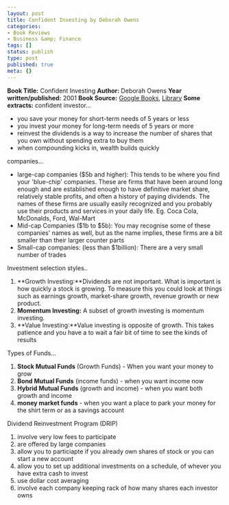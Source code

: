 ```yaml
---
layout: post
title: Confident Investing by Deborah Owens
categories:
- Book Reviews
- Business &amp; Finance
tags: []
status: publish
type: post
published: true
meta: {}
---
```

**Book Title:** Confident Investing **Author:** Deborah Owens **Year written/published:** 2001 **Book Source:** [Google Books](http://books.google.com/books?id=X4oOAAAACAAJ&dq=confident+investing), [Library](http://vistaweb.nlb.gov.sg/cgi-bin/cw_cgi?fullRecord+29077+3002+10775091+1+2) **Some extracts:** confident investor...
- you save your money for short-term needs of 5 years or less
- you invest your money for long-term needs of 5 years or more
- reinvest the dividends is a way to increase the number of shares that you own without spending extra to buy them
- when compounding kicks in, wealth builds quickly

companies...
- large-cap companies ($5b and higher): This tends to be where you find your 'blue-chip' companies. These are firms that have been around long enough and are established enough to have definitive market share, relatively stable profits, and often a history of paying dividends. The names of these firms are usually easily recognized and you probably use their products and services in your daily life. Eg. Coca Cola, McDonalds, Ford, Wal-Mart
- Mid-cap Companies ($1b to $5b): You may recognise some of these companies' names as well, but as the name implies, these firms are a bit smaller than their larger counter parts
- Small-cap companies: (less than $1billion): There are a very small number of trades

Investment selection styles..
1. **Growth Investing:**Dividends are not important. What is important is how quickly a stock is growing. To measure this you could look at things such as earnings growth, market-share growth, revenue growth or new product.
2. **Momentum Investing:** A subset of growth investing is momentum investing.
3. **Value Investing:**Value investing is opposite of growth. This takes patience and you have a to wait a fair bit of time to see the kinds of results

Types of Funds...
1. **Stock Mutual Funds** (Growth Funds) - When you want your money to grow
2. **Bond Mutual Funds** (income funds) - when you want income now
3. **Hybrid Mutual Funds** (growth and income) - when you want both growth and income
4. **money market funds** - when you want a place to park your money for the shirt term or as a savings account

Dividend Reinvestment Program (DRIP)
1. involve very low fees to participate
2. are offered by large companies
3. allow you to particiapte if you already own shares of stock or you can start a new account
4. allow you to set up additional investments on a schedule, of whever you have extra cash to invest
5. use dollar cost averaging
6. involve each company keeping rack of how many shares each investor owns
